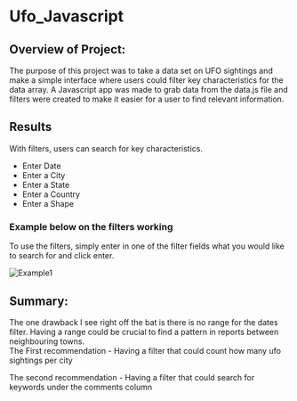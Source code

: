 # Ufo_Javascript



##	Overview of Project:
The purpose of this project was to take a data set on UFO sightings and make a simple interface where users could filter key characteristics for the data array. A Javascript app was made to grab data from the data.js file and filters were created to make it easier for a user to find relevant information.  



##	Results
With filters, users can search for key characteristics.
- Enter Date
- Enter a City
- Enter a State
- Enter a Country
- Enter a Shape

###	Example below on the filters working
To use the filters, simply enter in one of the filter fields what you would like to search for and click enter. 

![Example1](https://user-images.githubusercontent.com/112728628/209394681-06e1fd09-4aa2-4388-a966-890a5f186e82.PNG)



##	Summary: 
The one drawback I see right off the bat is there is no range for the dates filter. Having a range could be crucial to find a pattern in reports between neighbouring towns.   
The First recommendation - Having a filter that could count how many ufo sightings per city 

The second recommendation - Having a filter that could search for keywords under the comments column
